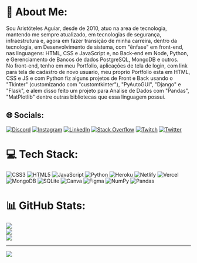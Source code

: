 # 💫 About Me:
Sou Aristóteles Aguiar, desde de 2010, atuo na area de tecnologia, mantendo me sempre atualizado, em tecnologias de segurança, infraestrutura e, agora em fazer transição de minha carreira, dentro da tecnologia, em Desenvolvimento de sistema, com "ênfase" em front-end, nas linguagens: HTML, CSS e JavaScript e, no Back-end em Node, Python, e Gerenciamento de Bancos de dados PostgreSQL, MongoDB e outros.<br>No front-end, tenho em meu Portfolio, aplicações de tela de login, com link para tela de cadastro de novo usuario, meu proprio Portfolio esta em HTML, CSS e JS e com Python fiz alguns projetos de Front e Back usando o "Tkinter" (customizando com "customtkinter"), "PyAutoGUI", "Django" e "Flask", e alem disso feito um projeto para Analise de Dados com "Pandas", "MatPlotlib" dentre outras bibliotecas que essa linguagem possui.


## 🌐 Socials:
[![Discord](https://img.shields.io/badge/Discord-%237289DA.svg?logo=discord&logoColor=white)](htttps://discord.gg/aristoteles-aguiar) [![Instagram](https://img.shields.io/badge/Instagram-%23E4405F.svg?logo=Instagram&logoColor=white)](https://instagram.com/aristoteles_aguiar) [![LinkedIn](https://img.shields.io/badge/Reddit-%23FF4500.svg?logo=Reddit&logoColor=white)](https://reddit.com/user/aristoteles-aguiar) [![Stack Overflow](https://img.shields.io/badge/-Stackoverflow-FE7A16?logo=stack-overflow&logoColor=white)](https://stackoverflow.com/users/aristoteles-aguiar) [![Twitch](https://img.shields.io/badge/Twitch-%239146FF.svg?logo=Twitch&logoColor=white)](https://twitch.tv/aristoteles-aguiar) [![Twitter](https://img.shields.io/badge/Twitter-%231DA1F2.svg?logo=Twitter&logoColor=white)](https://twitter.com/aristotelesouza) 

# 💻 Tech Stack:
![CSS3](https://img.shields.io/badge/css3-%231572B6.svg?style=flat&logo=css3&logoColor=white) ![HTML5](https://img.shields.io/badge/html5-%23E34F26.svg?style=flat&logo=html5&logoColor=white) ![JavaScript](https://img.shields.io/badge/javascript-%23323330.svg?style=flat&logo=javascript&logoColor=%23F7DF1E) ![Python](https://img.shields.io/badge/python-3670A0?style=flat&logo=python&logoColor=ffdd54) ![Heroku](https://img.shields.io/badge/heroku-%23430098.svg?style=flat&logo=heroku&logoColor=white) ![Netlify](https://img.shields.io/badge/netlify-%23000000.svg?style=flat&logo=netlify&logoColor=#00C7B7) ![Vercel](https://img.shields.io/badge/vercel-%23000000.svg?style=flat&logo=vercel&logoColor=white) ![MongoDB](https://img.shields.io/badge/MongoDB-%234ea94b.svg?style=flat&logo=mongodb&logoColor=white) ![SQLite](https://img.shields.io/badge/sqlite-%2307405e.svg?style=flat&logo=sqlite&logoColor=white) ![Canva](https://img.shields.io/badge/Canva-%2300C4CC.svg?style=flat&logo=Canva&logoColor=white) 	![Figma](https://img.shields.io/badge/figma-%23F24E1E.svg?style=flat&logo=figma&logoColor=white) ![NumPy](https://img.shields.io/badge/numpy-%23013243.svg?style=flat&logo=numpy&logoColor=white) ![Pandas](https://img.shields.io/badge/pandas-%23150458.svg?style=flat&logo=pandas&logoColor=white)
# 📊 GitHub Stats:
![](https://github-readme-stats.vercel.app/api?username=aristoteles-aguiar-aadev&theme=flag-india&hide_border=false&include_all_commits=true&count_private=true)<br/>
![](https://github-readme-streak-stats.herokuapp.com/?user=aristoteles-aguiar-aadev&theme=flag-india&hide_border=false)<br/>
![](https://github-readme-stats.vercel.app/api/top-langs/?username=aristoteles-aguiar-aadev&theme=flag-india&hide_border=false&include_all_commits=true&count_private=true&layout=compact)

---
[![](https://visitcount.itsvg.in/api?id=aristoteles-aguiar-aadev&icon=0&color=0)](https://visitcount.itsvg.in)

<!-- Proudly created with GPRM ( https://gprm.itsvg.in ) -->
